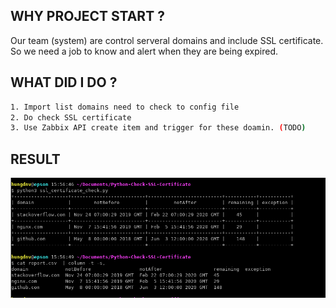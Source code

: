 ## WHY PROJECT START ?
Our team (system) are control serveral domains and include SSL certificate. So we need a job to know and alert when they are being expired.

## WHAT DID I DO ?
```sh
1. Import list domains need to check to config file
2. Do check SSL certificate 
3. Use Zabbix API create item and trigger for these doamin. (TODO)
```
## RESULT
![alt text](https://github.com/hungdnv9/Python-Check-SSL-Certificate/blob/master/images/output.png)
